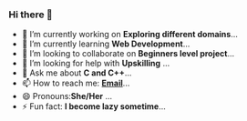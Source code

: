### Hi there 👋

<!--
**mansicoder/mansicoder** is a ✨ _special_ ✨ repository because its `README.md` (this file) appears on your GitHub profile.
Here are some ideas to get you started:-->

- 🔭 I’m currently working on **Exploring different domains**...
- 🌱 I’m currently learning **Web Development**...
- 👯 I’m looking to collaborate on **Beginners level project**...
- 🤔 I’m looking for help with **Upskilling** ...
- 💬 Ask me about **C and C++**...
- 📫 How to reach me: **[Email](mansicoder@gmail.com)**...
- 😄 Pronouns:**She/Her** ...
- ⚡ Fun fact: **I become lazy sometime**...


